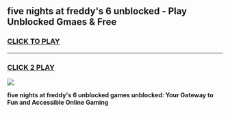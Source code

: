 
## five nights at freddy's 6 unblocked - Play Unblocked Gmaes & Free
<h3>
<a href="https://news.freeplayer.one?title=five_nights_at_freddy's_6_unblocked&ref=23F">CLICK TO PLAY</a></h3>
<hr>

<h3>
<a href="https://news.freeplayer.one?title=five_nights_at_freddy's_6_unblocked&ref=23F">CLICK 2 PLAY</a>
  
</h3>

<a href="https://news.freeplayer.one?title=five_nights_at_freddy's_6_unblocked&ref=23F/"><img src="https://clearcache.store/games.png"></a>


**five nights at freddy's 6 unblocked games unblocked: Your Gateway to Fun and Accessible Online Gaming**
